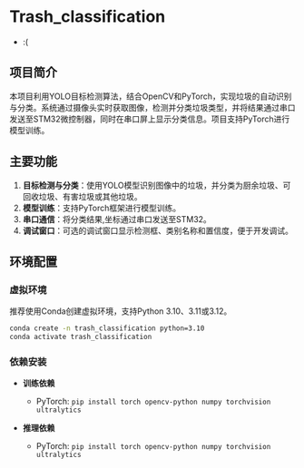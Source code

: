 # Trash_classification
- :(
## 项目简介
本项目利用YOLO目标检测算法，结合OpenCV和PyTorch，实现垃圾的自动识别与分类。系统通过摄像头实时获取图像，检测并分类垃圾类型，并将结果通过串口发送至STM32微控制器，同时在串口屏上显示分类信息。项目支持PyTorch进行模型训练。

## 主要功能
1. **目标检测与分类**：使用YOLO模型识别图像中的垃圾，并分类为厨余垃圾、可回收垃圾、有害垃圾或其他垃圾。
2. **模型训练**：支持PyTorch框架进行模型训练。
3. **串口通信**：将分类结果,坐标通过串口发送至STM32。
4. **调试窗口**：可选的调试窗口显示检测框、类别名称和置信度，便于开发调试。

## 环境配置

### 虚拟环境
推荐使用Conda创建虚拟环境，支持Python 3.10、3.11或3.12。

```bash
conda create -n trash_classification python=3.10
conda activate trash_classification
```

### 依赖安装

- **训练依赖**
  - PyTorch: `pip install torch opencv-python numpy torchvision ultralytics`

- **推理依赖**
  - PyTorch: `pip install torch opencv-python numpy torchvision ultralytics`
